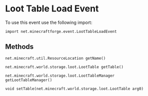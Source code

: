 # Loot Table Load Event

To use this event use the following import:
```groovy:no-line-numbers
import net.minecraftforge.event.LootTableLoadEvent
```

## Methods
```groovy:no-line-numbers
net.minecraft.util.ResourceLocation getName()
```

```groovy:no-line-numbers
net.minecraft.world.storage.loot.LootTable getTable()
```

```groovy:no-line-numbers
net.minecraft.world.storage.loot.LootTableManager getLootTableManager()
```

```groovy:no-line-numbers
void setTable(net.minecraft.world.storage.loot.LootTable arg0)
```
